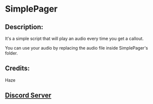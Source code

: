 # SimplePager

## Description:
It's a simple script that will play an audio every time you get a callout. 

You can use your audio by replacing the audio file inside SimplePager's folder.
 
## Credits:
Haze
 

## [Discord Server](Discord.gg/mV9kaACXkM)
